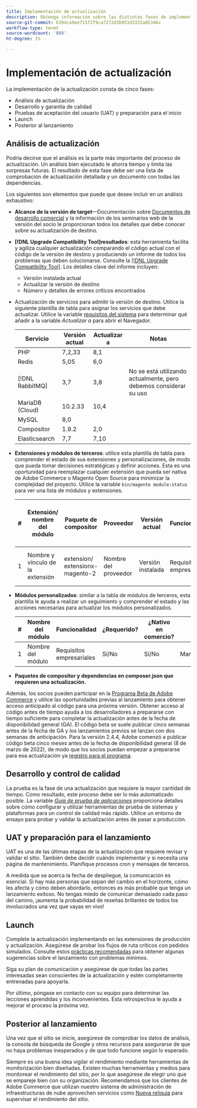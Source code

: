 ```yaml
---
title: Implementación de actualización
description: Obtenga información sobre las distintas fases de implementación de la actualización para proyectos de Adobe Commerce y Magento Open Source.
source-git-commit: 639dca9ee715f2f9ca7272d3b951d3315a85346c
workflow-type: tm+mt
source-wordcount: '869'
ht-degree: 1%

---
```



# Implementación de actualización

La implementación de la actualización consta de cinco fases:

- Análisis de actualización
- Desarrollo y garantía de calidad
- Pruebas de aceptación del usuario (UAT) y preparación para el inicio
- Launch
- Posterior al lanzamiento

## Análisis de actualización

Podría decirse que el análisis es la parte más importante del proceso de actualización. Un análisis bien ejecutado le ahorra tiempo y limita las sorpresas futuras. El resultado de esta fase debe ser una lista de comprobación de actualización detallada y un documento con todas las dependencias.

Los siguientes son elementos que puede que desee incluir en un análisis exhaustivo:

- **Alcance de la versión de target**—Documentación sobre [Documentos de desarrollo comercial](https://devdocs.magento.com) y la información de los seminarios web de la versión del socio le proporcionan todos los detalles que debe conocer sobre su actualización de destino.

- **[!DNL Upgrade Compatibility Tool]resultados**: esta herramienta facilita y agiliza cualquier actualización comparando el código actual con el código de la versión de destino y produciendo un informe de todos los problemas que deben solucionarse. Consulte la [[!DNL Upgrade Compatibility Tool]](../upgrade-compatibility-tool/overview.md). Los detalles clave del informe incluyen:

   - Versión instalada actual
   - Actualizar la versión de destino
   - Número y detalles de errores críticos encontrados

- Actualización de servicios para admitir la versión de destino. Utilice la siguiente plantilla de tabla para asignar los servicios que debe actualizar. Utilice la variable [requisitos del sistema](../../installation/system-requirements.md) para determinar qué añadir a la variable _Actualizar a_ para abrir el Navegador.


   | Servicio | Versión actual | Actualizar a | Notas |
   |-----------------|-----------------|------------|----------------------------------------------------------|
   | PHP | 7,2,33 | 8,1 |  |
   | Redis | 5,05 | 6,0 |  |
   | [!DNL RabbitMQ] | 3,7 | 3,8 | No se está utilizando actualmente, pero debemos considerar su uso |
   | MariaDB (Cloud) | 10.2.33 | 10,4 |  |
   | MySQL | 8,0 |  |  |
   | Compositor | 1.9.2 | 2,0 |  |
   | Elasticsearch | 7,7 | 7,10 |  |

- **Extensiones y módulos de terceros**: utilice esta plantilla de tabla para comprender el estado de sus extensiones y personalizaciones, de modo que pueda tomar decisiones estratégicas y definir acciones. Esta es una oportunidad para reemplazar cualquier extensión que pueda ser nativa de Adobe Commerce o Magento Open Source para minimizar la complejidad del proyecto. Utilice la variable `bin/magento module:status` para ver una lista de módulos y extensiones.

   | # | Extensión/<br>nombre del módulo | Paquete de compositor | Proveedor | Versión actual | Funcionalidad | Compatible con la última versión<br>Versión comercial? | Problemas | ¿Nativo en comercio? | Acción | Notas |
   |---|-----------------------------|------------------------------------|-------------|-------------------|-----------------------|---------------------------------------------|--------------------------------------------------|---------------------|-------------------------|-------|
   | 1 | Nombre y vínculo de la extensión | extension/<br>extensionx-magento-2 | Nombre del proveedor | Versión instalada | Requisitos empresariales | Sí/No | Lista de problemas identificados con esta extensión | Sí/No | Mantener/Reemplazar/<br>Eliminar |  |

- **Módulos personalizados**: similar a la tabla de módulos de terceros, esta plantilla le ayuda a realizar un seguimiento y comprender el estado y las acciones necesarias para actualizar los módulos personalizados.

   | # | Nombre del módulo | Funcionalidad | ¿Requerido? | ¿Nativo en comercio? | Acción | Notas |
   |---|--------------|-----------------------|-----------|---------------------|---------------------|-------|
   | 1 | Nombre del módulo | Requisitos empresariales | Sí/No | Sí/No | Mantener/Reemplazar/Quitar |  |

- **Paquetes de compositor y dependencias en composer.json que requieren una actualización.**

Además, los socios pueden participar en la [Programa Beta de Adobe Commerce](https://devdocs.magento.com/release/beta-program.html) y utilice las oportunidades previas al lanzamiento para obtener acceso anticipado al código para una próxima versión. Obtener acceso al código antes de tiempo ayuda a los desarrolladores a prepararse con tiempo suficiente para completar la actualización antes de la fecha de disponibilidad general (GA). El código beta se suele publicar cinco semanas antes de la fecha de GA y los lanzamientos previos se lanzan con dos semanas de anticipación. Para la versión 2.4.4, Adobe comenzó a publicar código beta cinco meses antes de la fecha de disponibilidad general (8 de marzo de 2022), de modo que los socios puedan empezar a prepararse para esa actualización ya [registro para el programa](https://community.magento.com/t5/Magento-DevBlog/BREAKING-NEWS-2-4-4-beta-releases-are-coming-soon/ba-p/484310).

## Desarrollo y control de calidad

La prueba es la fase de una actualización que requiere la mayor cantidad de tiempo. Como resultado, este proceso debe ser lo más automatizado posible. La variable _[Guía de prueba de aplicaciones](https://developer.adobe.com/commerce/testing/guide/)_ proporciona detalles sobre cómo configurar y utilizar herramientas de prueba de sistemas y plataformas para un control de calidad más rápido. Utilice un entorno de ensayo para probar y validar la actualización antes de pasar a producción.

## UAT y preparación para el lanzamiento

UAT es una de las últimas etapas de la actualización que requiere revisar y validar el sitio. También debe decidir cuándo implementar y si necesita una página de mantenimiento. Planifique procesos cron y mensajes de terceros.

A medida que se acerca la fecha de despliegue, la comunicación es esencial. Si hay más personas que sepan del cambio en el horizonte, cómo les afecta y cómo deben abordarlo, entonces es más probable que tenga un lanzamiento exitoso. No tengas miedo de comunicar demasiado cada paso del camino, ¡aumenta la probabilidad de reseñas brillantes de todos los involucrados una vez que vayas en vivo!

## Launch

Complete la actualización implementando en las extensiones de producción y actualización. Asegúrese de probar los flujos de ruta críticos con pedidos simulados. Consulte estos [prácticas recomendadas](../prepare/best-practices.md) para obtener algunas sugerencias sobre el lanzamiento con problemas mínimos.

Siga su plan de comunicación y asegúrese de que todas las partes interesadas sean conscientes de la actualización y estén completamente entrenadas para apoyarla.

Por último, póngase en contacto con su equipo para determinar las lecciones aprendidas y los inconvenientes. Esta retrospectiva le ayuda a mejorar el proceso la próxima vez.

## Posterior al lanzamiento

Una vez que el sitio se inicie, asegúrese de comprobar los datos de análisis, la consola de búsqueda de Google y otros recursos para asegurarse de que no haya problemas inesperados y de que todo funcione según lo esperado.

Siempre es una buena idea vigilar el rendimiento mediante herramientas de monitorización bien diseñadas. Existen muchas herramientas y medios para monitorear el rendimiento del sitio, por lo que asegúrese de elegir uno que se empareje bien con su organización. Recomendamos que los clientes de Adobe Commerce que utilizan nuestro sistema de administración de infraestructuras de nube aprovechen servicios como [Nueva reliquia](https://devdocs.magento.com/cloud/project/new-relic.html) para supervisar el rendimiento del sitio.
